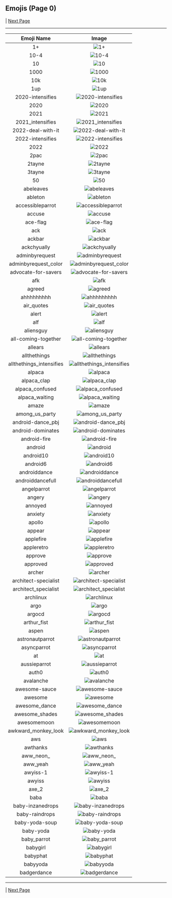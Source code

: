 
## Emojis (Page 0)


  | [Next Page](/docs/ib/page-b-0001.md)

<hr />

|Emoji Name|Image|
| :-: | :-: |
|1+| ![1+](/emojis/ib/1+.png)|
|10-4| ![10-4](/emojis/ib/10-4.png)|
|10| ![10](/emojis/ib/10.png)|
|1000| ![1000](/emojis/ib/1000.png)|
|10k| ![10k](/emojis/ib/10k.png)|
|1up| ![1up](/emojis/ib/1up.png)|
|2020-intensifies| ![2020-intensifies](/emojis/ib/2020-intensifies.gif)|
|2020| ![2020](/emojis/ib/2020.png)|
|2021| ![2021](/emojis/ib/2021.png)|
|2021_intensifies| ![2021_intensifies](/emojis/ib/2021_intensifies.gif)|
|2022-deal-with-it| ![2022-deal-with-it](/emojis/ib/2022-deal-with-it.gif)|
|2022-intensifies| ![2022-intensifies](/emojis/ib/2022-intensifies.gif)|
|2022| ![2022](/emojis/ib/2022.png)|
|2pac| ![2pac](/emojis/ib/2pac.png)|
|2tayne| ![2tayne](/emojis/ib/2tayne.gif)|
|3tayne| ![3tayne](/emojis/ib/3tayne.gif)|
|50| ![50](/emojis/ib/50.png)|
|abeleaves| ![abeleaves](/emojis/ib/abeleaves.gif)|
|ableton| ![ableton](/emojis/ib/ableton.png)|
|accessibleparrot| ![accessibleparrot](/emojis/ib/accessibleparrot.gif)|
|accuse| ![accuse](/emojis/ib/accuse.jpg)|
|ace-flag| ![ace-flag](/emojis/ib/ace-flag.jpg)|
|ack| ![ack](/emojis/ib/ack.png)|
|ackbar| ![ackbar](/emojis/ib/ackbar.png)|
|ackchyually| ![ackchyually](/emojis/ib/ackchyually.png)|
|adminbyrequest| ![adminbyrequest](/emojis/ib/adminbyrequest.png)|
|adminbyrequest_color| ![adminbyrequest_color](/emojis/ib/adminbyrequest_color.png)|
|advocate-for-savers| ![advocate-for-savers](/emojis/ib/advocate-for-savers.png)|
|afk| ![afk](/emojis/ib/afk.png)|
|agreed| ![agreed](/emojis/ib/agreed.gif)|
|ahhhhhhhhh| ![ahhhhhhhhh](/emojis/ib/ahhhhhhhhh.gif)|
|air_quotes| ![air_quotes](/emojis/ib/air_quotes.gif)|
|alert| ![alert](/emojis/ib/alert.gif)|
|alf| ![alf](/emojis/ib/alf.jpg)|
|aliensguy| ![aliensguy](/emojis/ib/aliensguy.jpg)|
|all-coming-together| ![all-coming-together](/emojis/ib/all-coming-together.png)|
|allears| ![allears](/emojis/ib/allears.gif)|
|allthethings| ![allthethings](/emojis/ib/allthethings.jpg)|
|allthethings_intensifies| ![allthethings_intensifies](/emojis/ib/allthethings_intensifies.gif)|
|alpaca| ![alpaca](/emojis/ib/alpaca.png)|
|alpaca_clap| ![alpaca_clap](/emojis/ib/alpaca_clap.gif)|
|alpaca_confused| ![alpaca_confused](/emojis/ib/alpaca_confused.gif)|
|alpaca_waiting| ![alpaca_waiting](/emojis/ib/alpaca_waiting.gif)|
|amaze| ![amaze](/emojis/ib/amaze.gif)|
|among_us_party| ![among_us_party](/emojis/ib/among_us_party.gif)|
|android-dance_pbj| ![android-dance_pbj](/emojis/ib/android-dance_pbj.gif)|
|android-dominates| ![android-dominates](/emojis/ib/android-dominates.gif)|
|android-fire| ![android-fire](/emojis/ib/android-fire.gif)|
|android| ![android](/emojis/ib/android.png)|
|android10| ![android10](/emojis/ib/android10.png)|
|android6| ![android6](/emojis/ib/android6.jpg)|
|androiddance| ![androiddance](/emojis/ib/androiddance.gif)|
|androiddancefull| ![androiddancefull](/emojis/ib/androiddancefull.gif)|
|angelparrot| ![angelparrot](/emojis/ib/angelparrot.gif)|
|angery| ![angery](/emojis/ib/angery.jpg)|
|annoyed| ![annoyed](/emojis/ib/annoyed.png)|
|anxiety| ![anxiety](/emojis/ib/anxiety.gif)|
|apollo| ![apollo](/emojis/ib/apollo.png)|
|appear| ![appear](/emojis/ib/appear.gif)|
|applefire| ![applefire](/emojis/ib/applefire.gif)|
|appleretro| ![appleretro](/emojis/ib/appleretro.png)|
|approve| ![approve](/emojis/ib/approve.gif)|
|approved| ![approved](/emojis/ib/approved.png)|
|archer| ![archer](/emojis/ib/archer.png)|
|architect-specialist| ![architect-specialist](/emojis/ib/architect-specialist.png)|
|architect_specialist| ![architect_specialist](/emojis/ib/architect_specialist.png)|
|archlinux| ![archlinux](/emojis/ib/archlinux.png)|
|argo| ![argo](/emojis/ib/argo.png)|
|argocd| ![argocd](/emojis/ib/argocd.png)|
|arthur_fist| ![arthur_fist](/emojis/ib/arthur_fist.png)|
|aspen| ![aspen](/emojis/ib/aspen.png)|
|astronautparrot| ![astronautparrot](/emojis/ib/astronautparrot.gif)|
|asyncparrot| ![asyncparrot](/emojis/ib/asyncparrot.gif)|
|at| ![at](/emojis/ib/at.gif)|
|aussieparrot| ![aussieparrot](/emojis/ib/aussieparrot.gif)|
|auth0| ![auth0](/emojis/ib/auth0.png)|
|avalanche| ![avalanche](/emojis/ib/avalanche.png)|
|awesome-sauce| ![awesome-sauce](/emojis/ib/awesome-sauce.gif)|
|awesome| ![awesome](/emojis/ib/awesome.png)|
|awesome_dance| ![awesome_dance](/emojis/ib/awesome_dance.gif)|
|awesome_shades| ![awesome_shades](/emojis/ib/awesome_shades.png)|
|awesomemoon| ![awesomemoon](/emojis/ib/awesomemoon.png)|
|awkward_monkey_look| ![awkward_monkey_look](/emojis/ib/awkward_monkey_look.gif)|
|aws| ![aws](/emojis/ib/aws.png)|
|awthanks| ![awthanks](/emojis/ib/awthanks.png)|
|aww_neon_| ![aww_neon_](/emojis/ib/aww_neon_.gif)|
|aww_yeah| ![aww_yeah](/emojis/ib/aww_yeah.gif)|
|awyiss-1| ![awyiss-1](/emojis/ib/awyiss-1.png)|
|awyiss| ![awyiss](/emojis/ib/awyiss.png)|
|axe_2| ![axe_2](/emojis/ib/axe_2.png)|
|baba| ![baba](/emojis/ib/baba.gif)|
|baby-inzanedrops| ![baby-inzanedrops](/emojis/ib/baby-inzanedrops.png)|
|baby-raindrops| ![baby-raindrops](/emojis/ib/baby-raindrops.png)|
|baby-yoda-soup| ![baby-yoda-soup](/emojis/ib/baby-yoda-soup.gif)|
|baby-yoda| ![baby-yoda](/emojis/ib/baby-yoda.png)|
|baby_parrot| ![baby_parrot](/emojis/ib/baby_parrot.gif)|
|babygirl| ![babygirl](/emojis/ib/babygirl.png)|
|babyphat| ![babyphat](/emojis/ib/babyphat.png)|
|babyyoda| ![babyyoda](/emojis/ib/babyyoda.png)|
|badgerdance| ![badgerdance](/emojis/ib/badgerdance.gif)|

<hr/>


  | [Next Page](/docs/ib/page-b-0001.md)